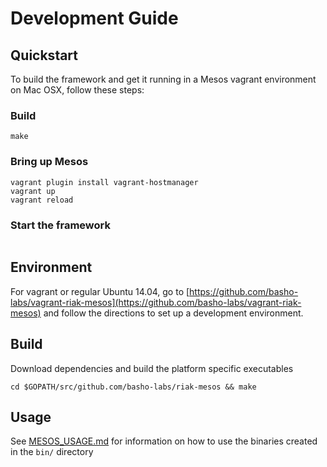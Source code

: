 # Development Guide

## Quickstart

To build the framework and get it running in a Mesos vagrant environment on Mac OSX, follow these steps:

### Build

```
make
```

### Bring up Mesos

```
vagrant plugin install vagrant-hostmanager
vagrant up
vagrant reload
```

### Start the framework

```

```


## Environment

For vagrant or regular Ubuntu 14.04, go to [https://github.com/basho-labs/vagrant-riak-mesos](https://github.com/basho-labs/vagrant-riak-mesos) and follow the directions to set up a development environment.

## Build

Download dependencies and build the platform specific executables

```
cd $GOPATH/src/github.com/basho-labs/riak-mesos && make
```

## Usage

See [MESOS_USAGE.md](MESOS_USAGE.md) for information on how to use the binaries created in the `bin/` directory
